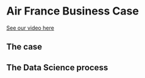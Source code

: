 # Air France Business Case

[See our video here](https://youtu.be/ipFLvqWsyac)


## The case


## The Data Science process




